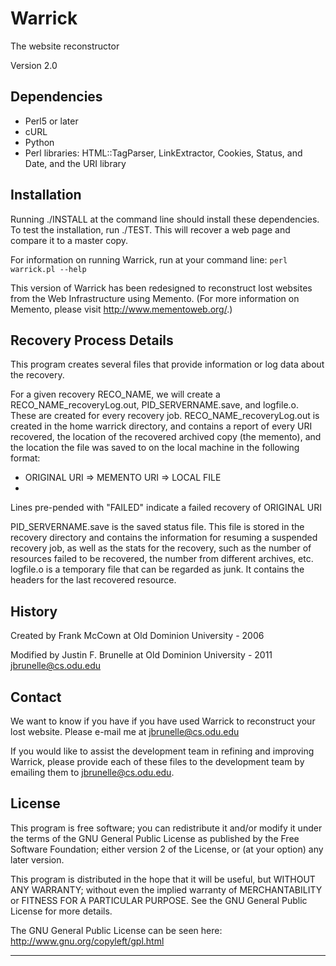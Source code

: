 # Warrick
The website reconstructor

Version 2.0

## Dependencies 
* Perl5 or later
* cURL
* Python
* Perl libraries: HTML::TagParser, LinkExtractor, Cookies, Status, and Date, and the URI library

## Installation 
Running ./INSTALL at the command line should install these dependencies. To test the installation, run ./TEST. This will recover a web page and compare it to a master copy.

For information on running Warrick, run at your command line:
 `perl warrick.pl --help`

This version of Warrick has been redesigned to reconstruct lost
websites from the Web Infrastructure using Memento. (For more
information on Memento, please visit http://www.mementoweb.org/.)

## Recovery Process Details

This program creates several files that provide information or log data about the recovery. 

For a given recovery RECO_NAME, we will create a RECO_NAME_recoveryLog.out, PID_SERVERNAME.save,
and logfile.o. These are created for every recovery job. RECO_NAME_recoveryLog.out is created in the home warrick directory, and contains a report of every URI recovered, the location of the recovered archived copy (the memento), and  the location the file was saved to on the local machine in the following format:
* ORIGINAL URI => MEMENTO URI => LOCAL FILE
* 
Lines pre-pended with "FAILED" indicate a failed recovery of ORIGINAL URI

PID_SERVERNAME.save is the saved status file. This file is stored in the recovery directory and contains the information for resuming a suspended recovery job, as well as the stats for the recovery, such as the number of resources failed to be recovered, the number from different archives, etc. logfile.o is a temporary file that can be regarded as junk. It contains the headers for the last recovered resource.

## History 

Created by Frank McCown at Old Dominion University - 2006

Modified by Justin F. Brunelle at Old Dominion University - 2011
jbrunelle@cs.odu.edu

## Contact 

We want to know if you have if you have used Warrick to 
reconstruct your lost website.  Please e-mail me at jbrunelle@cs.odu.edu

If you would like to assist the development team in refining and improving Warrick, please provide each of these files to
the development team by emailing them to jbrunelle@cs.odu.edu.

## License

This program is free software; you can redistribute it and/or
modify it under the terms of the GNU General Public License
as published by the Free Software Foundation; either version 2
of the License, or (at your option) any later version.

This program is distributed in the hope that it will be useful,
but WITHOUT ANY WARRANTY; without even the implied warranty of
MERCHANTABILITY or FITNESS FOR A PARTICULAR PURPOSE.  See the
GNU General Public License for more details.

The GNU General Public License can be seen here:
http://www.gnu.org/copyleft/gpl.html

-----------------------------------------------------------

